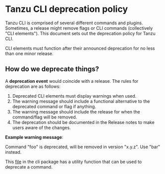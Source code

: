 # Tanzu CLI deprecation policy

Tanzu CLI is comprised of several different commands and plugins. 
Sometimes, a release might remove flags or CLI commands (collectively 
"CLI elements").
This document sets out the deprecation policy for Tanzu CLI.

CLI elements must function after their announced deprecation for no less than
one minor release.

## How do we deprecate things?
A **deprecation event** would coincide with a release. The rules for 
deprecation are as follows:
1. Deprecated CLI elements must display warnings when used.
2. The warning message should include a functional alternative to the 
   deprecated command or flag if anything.
3. The warning message should include the release for when the command/flag 
   will be removed.
4. The deprecation should be documented in the Release notes to make users 
   aware of the changes.


**Example warning message**:

Command "foo" is deprecated, will be removed in version "x.y.z". Use "bar" 
instead.

This [file](../../pkg/v1/cli/deprecation.go) in the cli package has a utility
function that can be used to deprecate a command.
